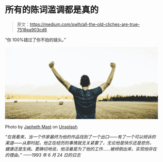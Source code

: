 # 所有的陈词滥调都是真的

> 原文：<https://medium.com/swlh/all-the-old-cliches-are-true-7518ea903cd6>

“你 100%错过了你不拍的镜头。”

![](img/b36271e6c8bc44a87d9613994040131d.png)

Photo by [Japheth Mast](https://unsplash.com/photos/Ls3yexjyRpk?utm_source=unsplash&utm_medium=referral&utm_content=creditCopyText) on [Unsplash](https://unsplash.com/search/photos/victory?utm_source=unsplash&utm_medium=referral&utm_content=creditCopyText)

*“在我看来，当一个作家最终为他的作品找到了一个出口——有了一个可以倾诉的渠道——从那时起，他正在经历的事情就无关紧要了，无论他是快乐还是悲伤，健康还是生病。更确切地说，他活着是为了他的工作……被倾倒出来，实现他存在的理由。”
——1993 年 6 月 24 日的日志*